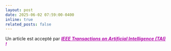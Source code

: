 ```yaml
---
layout: post
date: 2025-06-02 07:59:00-0400
inline: true
related_posts: false
---
```


Un article est accepté par ***<span style="color:#b509ac"><u>IEEE Transactions on Artificial Intelligence (TAI)</u> !</span>*** 

